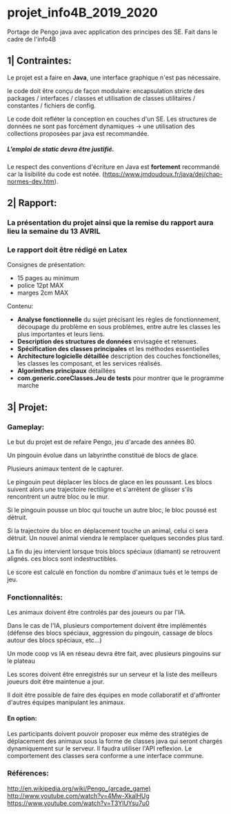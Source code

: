 # projet_info4B_2019_2020
Portage de Pengo java avec application des principes des SE. Fait dans le cadre de l'info4B

## 1| Contraintes:
Le projet est a faire en **Java**, une interface graphique n'est pas nécessaire.

le code doit être conçu de façon modulaire: encapsulation stricte des packages / interfaces / classes et utilisation de classes utilitaires / constantes / fichiers de config.

Le code doit refléter la conception en couches d'un SE. Les structures de données ne sont pas forcément dynamiques -> une utilisation des collections proposées par java est recommandée.
##### L'emploi de static devra être justifié.

Le respect des conventions d'écriture en Java est **fortement** recommandé car la lisibilité du code est notée. (https://www.jmdoudoux.fr/java/dej/chap-normes-dev.htm).


## 2| Rapport:
### La présentation du projet ainsi que la remise du rapport aura lieu la semaine du 13 AVRIL
### Le rapport doit être rédigé en Latex
Consignes de présentation:
* 15 pages au minimum
* police 12pt MAX
* marges 2cm MAX

Contenu:
* **Analyse fonctionnelle** du sujet précisant les règles de fonctionnement, découpage du problème en sous problèmes, entre autre les classes les plus importantes et leurs liens. 
* **Description des structures de données** envisagée et retenues.
* **Spécification des classes principales** et les méthodes essentielles
* **Architecture logicielle détaillée** description des couches fonctionelles, les classes les composant, et les services réalisés.
* **Algorimthes principaux** détaillées
* **com.generic.coreClasses.Jeu de tests** pour montrer que le programme marche


## 3| Projet:
###  Gameplay:
Le but du projet est de refaire Pengo, jeu d'arcade des années 80. 

Un pingouin évolue dans un labyrinthe constitué de blocs de glace. 

Plusieurs animaux tentent de le capturer.

Le pingouin peut déplacer les blocs de glace en les poussant. Les blocs suivent alors une trajectoire rectiligne et s'arrêtent de glisser s'ils rencontrent un autre bloc ou le mur.

Si le pingouin pousse un bloc qui touche un autre bloc, le bloc poussé est détruit.

Si la trajectoire du bloc en déplacement touche un animal,  celui ci sera détruit. Un nouvel animal viendra le remplacer quelques secondes plus tard.

La fin du jeu intervient lorsque trois blocs spéciaux (diamant) se retrouvent alignés. ces blocs sont indestructibles.

Le score est calculé en fonction du nombre d'animaux tués et le temps de jeu.

### Fonctionnalités:
Les animaux doivent être controlés par des joueurs ou par l'IA.

Dans le cas de l'IA, plusieurs comportement doivent être implémentés (défense des blocs spéciaux, aggression du pingouin, cassage de blocs autour des blocs spéciaux, etc...)

Un mode coop vs IA en réseau devra être fait, avec plusieurs pingouins sur le plateau

Les scores doivent être enregistrés sur un serveur et la liste des meilleurs joueurs doit être maintenue a jour.

Il doit être possible de faire des équipes en mode collaboratif et d'affronter d'autres équipes manipulant les animaux.

#### En option:
Les participants doivent pouvoir proposer eux même des stratégies de déplacement des animaux sous la forme de classes java qui seront chargés dynamiquement sur le serveur. Il faudra utiliser l'API reflexion. Le comportement des classes sera conforme a une interface commune.

### Références:
http://en.wikipedia.org/wiki/Pengo_(arcade_game)
http://www.youtube.com/watch?v=4Mw-XkalHUg
https://www.youtube.com/watch?v=T3YlUYsu7u0
